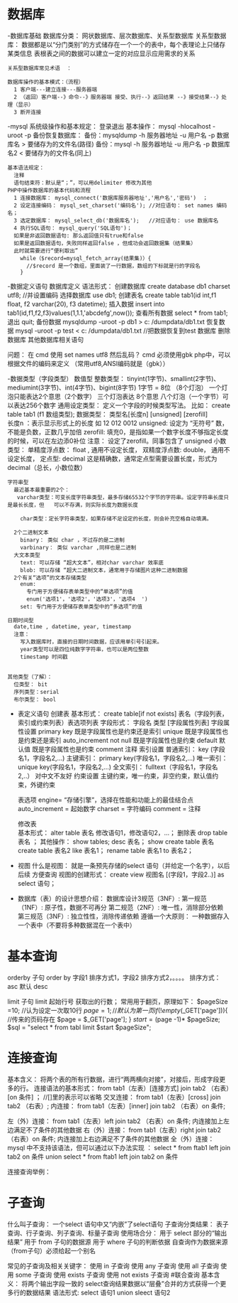 # 数据库
  -数据库基础
    数据库分类： 网状数据库、层次数据库、关系型数据库
    关系型数据库：
      数据都是以“分门类别”的方式储存在一个一个的表中，每个表理论上只储存某类信息
      表根表之间的数据可以建立一定的对应显示应用需求的关系

    关系型数据库常见术语  ：

    数据库操作的基本模式：（流程）
      1 客户端---建立连接---服务器端
      2 （返回）客户端--》命令--》服务器端 接受、执行--》返回结果 --》接受结果--》处理（显示）
      3 断开连接

  -mysql 系统级操作和基本规定：
    登录退出 基本操作：
      mysql -hlocalhost -uroot -p
    备份恢复数据库：
      备份：mysqldump -h 服务器地址 -u 用户名 -p  数据库名 > 要储存为的文件名(路径)
      备份：mysql -h 服务器地址 -u 用户名 -p  数据库名2 < 要储存为的文件名(同上)

    基本语法规定：
      注释
      语句结束符：默认是“；”，可以用delimiter 修改为其他
    PHP中操作数据库的基本代码和流程
      1 连接数据库： mysql_connect('数据库服务器地址','用户名','密码')  ；
      2 设定连接编码： mysql_set_charset('编码名'); //对应语句： set names 编码名；
      3 选定数据库： mysql_select_db('数据库名');   //对应语句： use 数据库名
      4 执行SQL语句： mysql_query('SQL语句')；
      如果是非返回数据语句: 那么返回值只有true和false
      如果是返回数据语句，失败同样返回false ，但成功会返回数据集（结果集）
      此时就需要进行“便利取出”
        while（$record=mysql_fetch_array(结果集)）{
          //$record 是一个数组，里面装了一行数据，数组的下标就是行的字段名
        }
  -数据定义语句
    数据库定义
      语法形式：
        创建数据库  create database db1 charset utf8; //并设置编码
        选择数据库 use db1;
        创建表名  create table tab1(id int,f1 float, f2 varchar(20), f3 datetime);
          插入数据  insert into tab1(id,f1,f2,f3)values(1,1.1,'abcdefg',now());
          查看所有数据 select * from tab1;
          退出  quit;
          备份数据 mysqldump -uroot -p db1 > c: /dumpdata/db1.txt
          恢复数据 mysql -uroot -p test < c: /dumpdata/db1.txt //把数据恢复到test 数据库
      删除数据库
      其他数据库相关语句

  问题： 在 cmd 使用 set names utf8 然后乱码？
    cmd 必须使用gbk
    php中，可以根据文件的编码来定义    （常用utf8,ANSI编码就是（gbk）） 

  -数据类型（字段类型）
    数值型
      整数类型：
        tinyint(1字节)、smallint(2字节)、mediumint(3字节)、int(4字节)、bigint(8字节)
        1字节 = 8位 （8个灯泡）
          一个灯泡只能表达2个意思（2个数字）
          三个灯泡表达 8个意思
          八个灯泡（一个字节）可以表达256个数字
        通用设定类型：
          定义一个字段的时候类型写法。
          比如： create table tab1 (f1 数组类型);
          数据类型： 类型名[长度n] [unsigned] [zerofill]  
            长度n ：表示显示形式上的长度 如 12 012 0012
            unsigned: 设定为 “无符号” 数，不能是负数，正数几乎加倍
            zerofill: 填充0，是指如果一个数字长度不够指定长度的时候，可以在左边添0补位
            注意： 设定了zerofill。同事包含了  unsigned
      小数类型：
        单精度浮点数： float ,  通用不设定长度，
        双精度浮点数: double， 通用不设定长度，
        定点型:  decimal  这是精确数，通常定点型需要设置长度，形式为 decimal（总长，小数位数）

    字符串型
      最近基本最重要的2个：
       varchar类型：可变长度字符串类型，最多存储65532个字节的字符串。设定字符串长度只是最长长度，但   可以不存满，则实际长度为数据长度

        char类型：定长字符串类型，如果存储不足设定的长度，则会补充空格自动填满。

      2个二进制文本
        binary： 类似 char ，不过存的是二进制
        varbinary： 类似 varchar ,同样也是二进制
      大文本类型
        text: 可以存储 “超大文本”，相对char varchar 效率底  
        blob: 可以存储 “超大二进制文本，通常用于存储图片这种二进制数据
      2个有关“选项”的文本存储类型
        enum: 
          专门用于方便储存表单类型中的“单选项”的值
          enum('选项1'，'选项2'，'选项3'，'选项4  ')
        set: 专门用于方便储存表单类型中的“多选项”的值

    日期时间型
      date,time , datetime, year, timestamp
      注意：
        写入数据库时，直接的日期时间数据，应该用单引号引起来。
        year类型可以是四位纯数字字符串，也可以是两位整数
        timestamp 时间戳 


    其他类型（了解）：
      位类型： bit
      序列类型：serial  
      布尔类型： bool
  - 表定义语句
    创建表
      基本形式：
        create table[if not exists]  表名（字段列表，索引或约束列表）表选项列表
        字段形式： 字段名 类型 [字段属性列表]
      字段属性设置
        primary key 既是字段属性也是约束还是索引
        unique      既是字段属性也是约束还是索引
        auto_increment
        not null        既是字段属性也是约束
        default 默认值   既是字段属性也是约束
        comment 注释
      索引设置
        普通索引： key (字段名1，字段名2,...)
        主键索引： primary key(字段名1，字段名2,...)
        唯一索引： unique key(字段名1，字段名2,...)
        全文索引： fulltext（字段名1，字段名2,..） 对中文不友好
      约束设置
        主键约束，唯一约束，非空约束，默认值约束，外键约束

      表选项
        engine= “存储引擎”，选择在性能和功能上的最佳结合点
        auto_increment = 起始数字
        charset = 字符编码
        comment = 注释

    修改表    
      基本形式：
        alter table 表名 修改语句1，修改语句2，...；
    删除表
      drop table 表名 ；
    其他操作：
      show tables; 
      desc 表名；
      show create table 表名      
      create table 表名2 like 表名1；
      rename table 表名1 to 表名2；
  - 视图
    什么是视图：
      就是一条预先存储的select 语句（并给定一个名字），以后后续 方便查询
    视图的创建形式：
      create view 视图名 [(字段1，字段2..)]  as select 语句；
  - 数据库（表）的设计思想介绍：
    数据库设计3规范（3NF）:
      第一规范（1NF）: 原子性，数据不可再分
      第二规范（2NF）: 唯一性，消除部分依赖
      第三规范（3NF）: 独立性性，消除传递依赖
      遵循一个大原则： 一种数据存入一个表中（不要将多种数据混在一个表中）

# 基本查询
  orderby 子句
    order by 字段1 排序方式1，字段2 排序方式2，。。。。
    排序方式： asc 默认 desc

   limit 子句
    limit 起始行号 获取出的行数；
    常用用于翻页，原理如下：
      $pageSize =10; //认为设定一次取10行
      $page =1;    //默认为第一页
      if(!empty($_GET['page'])){ //传来的页码存在
        $page = $_GET['page'];
      }
      $start = ($page -1)* $pageSize;
      $sql = "select * from tabl limit  $start $pageSize";
# 连接查询
  基本含义： 将两个表的所有行数据，进行“两两横向对接”，对接后，形成字段更多的行。
  连接语法的基本形式：
    from tab1（左表）[连接方式] join  tab2 （右表）[on 条件] ； //[]里的表示可以省略
  交叉连接：
    from tab1（左表）[cross] join  tab2 （右表）;
  内连接：
    from tab1（左表）[inner] join  tab2 （右表）on 条件;
   
  左（外）连接： 
    from tab1（左表）left join  tab2 （右表）on 条件;
      内连接加上左边满足不了条件的其他数据
  右（外）连接：
     from tab1（左表）right join  tab2 （右表）on 条件;
      内连接加上右边满足不了条件的其他数据
  全（外）连接： 
    mysql 中不支持该语法，但可以通过以下办法实现 ：
          select * from ftab1 left join  tab2  on 条件
          union
          select * from ftab1 left join  tab2  on 条件

  连接查询举例：

# 子查询
  什么叫子查询： 一个select 语句中又“内嵌”了select语句
  子查询分类结果： 表子查询、行子查询、列子查询、标量子查询
  使用场合分：
    用于 select 部分的“输出结果”
    用于 from 子句的数据源
    用于 where 子句的判断依据
    自查询作为数据来源（from子句）必须给起一个别名
    
  常见的子查询及相关关键字：
    使用 in 子查询
    使用 any 子查询
    使用 all 子查询
    使用 some 子查询
    使用 exists 子查询
    使用 not exists 子查询
#联合查询
  基本含义： 将两个输出字段一致的 select查询结果数据以“层叠”合并的方式获得一个更多行的数据结果
  语法形式:
   select 语句1
   union
   sleect 语句2
   


